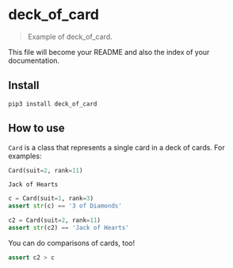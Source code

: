 # deck_of_card
> Example of deck_of_card.


This file will become your README and also the index of your documentation.

## Install

`pip3 install deck_of_card`

## How to use

`Card` is a class that represents a single card in a deck of cards. For examples:

```python
Card(suit=2, rank=11)
```




    Jack of Hearts



```python
c = Card(suit=1, rank=3)
assert str(c) == '3 of Diamonds'

c2 = Card(suit=2, rank=11)
assert str(c2) == 'Jack of Hearts'
```

You can do comparisons of cards, too!

```python
assert c2 > c
```
